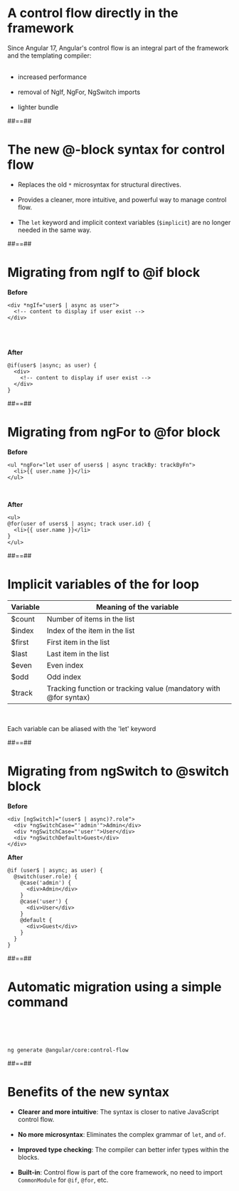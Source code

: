 # A control flow directly in the framework

Since Angular 17, Angular's control flow is an integral part of the framework and the templating compiler:
<br/><br/>

- increased performance <br/><br/>
- removal of NgIf, NgFor, NgSwitch imports<br/><br/>
- lighter bundle

##==##

# The new @-block syntax for control flow

- Replaces the old `*` microsyntax for structural directives. <br/><br/>
- Provides a cleaner, more intuitive, and powerful way to manage control flow. <br/><br/>
- The `let` keyword and implicit context variables (`$implicit`) are no longer needed in the same way.

##==##

<!-- .slide: class="with-code inconsolata" -->

# Migrating from ngIf to @if block

**Before**

```angular2html
<div *ngIf="user$ | async as user">
  <!-- content to display if user exist -->
</div>
```

<!-- .element: class="big-code" -->

<br/><br/>

**After**

```angular17html
@if(user$ |async; as user) {
  <div>
    <!-- content to display if user exist -->
  </div>
}
```

<!-- .element: class="big-code" -->

##==##

<!-- .slide: class="with-code inconsolata" -->

# Migrating from ngFor to @for block

**Before**

```angular2html
<ul *ngFor="let user of users$ | async trackBy: trackByFn">
  <li>{{ user.name }}</li>
</ul>
```

<!-- .element: class="big-code" -->

<br/>

**After**

```angular18html
<ul>
@for(user of users$ | async; track user.id) {
  <li>{{ user.name }}</li>
}
</ul>
```

<!-- .element: class="big-code" -->

##==##

<!-- .slide: class="with-code inconsolata" -->

# Implicit variables of the for loop

| Variable | Meaning of the variable                                          |
| -------- | ---------------------------------------------------------------- |
| $count   | Number of items in the list                                      |
| $index   | Index of the item in the list                                    |
| $first   | First item in the list                                           |
| $last    | Last item in the list                                            |
| $even    | Even index                                                       |
| $odd     | Odd index                                                        |
| $track   | Tracking function or tracking value (mandatory with @for syntax) |

<br/>

Each variable can be aliased with the 'let' keyword

<!-- .element: class="important" -->

##==##

<!-- .slide: class="with-code inconsolata" -->

# Migrating from ngSwitch to @switch block

**Before**

```angular2html
<div [ngSwitch]="(user$ | async)?.role">
  <div *ngSwitchCase="'admin'">Admin</div>
  <div *ngSwitchCase="'user'">User</div>
  <div *ngSwitchDefault>Guest</div>
</div>
```

**After**

```angular17html
@if (user$ | async; as user) {
  @switch(user.role) {
    @case('admin') {
      <div>Admin</div>
    }
    @case('user') {
      <div>User</div>
    }
    @default {
      <div>Guest</div>
    }
  }
}
```

##==##

<!-- .slide: class="with-code inconsolata" -->

# Automatic migration using a simple command

<br/><br/><br/>

```shell
ng generate @angular/core:control-flow
```

<!-- .element: class="big-code center" -->

##==##

# Benefits of the new syntax

- **Clearer and more intuitive**: The syntax is closer to native JavaScript control flow. <br/><br/>
- **No more microsyntax**: Eliminates the complex grammar of `let`, and `of`. <br/><br/>
- **Improved type checking**: The compiler can better infer types within the blocks. <br/><br/>
- **Built-in**: Control flow is part of the core framework, no need to import `CommonModule` for `@if`, `@for`, etc.
